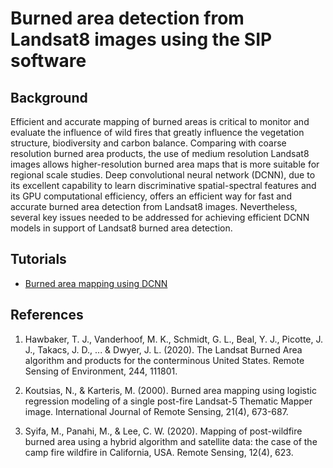 # Burned area detection from Landsat8 images using the SIP software

## Background

Efficient and accurate mapping of burned areas is critical to monitor and evaluate the influence of wild fires that greatly influence the vegetation structure, biodiversity and carbon balance. Comparing with coarse resolution burned area products, the use of medium resolution Landsat8 images allows higher-resolution burned area maps that is more suitable for regional scale studies. Deep convolutional neural network (DCNN), due to its excellent capability to learn discriminative spatial-spectral features and its GPU computational efficiency, offers an efficient way for fast and accurate burned area detection from Landsat8 images. Nevertheless, several key issues needed to be addressed for achieving efficient DCNN models in support of Landsat8 burned area detection. 

<!--
## Objectives

1. Evaluate the contribution of Landsat8 bands to the DCNN model and select the "best" bands subset to feed the DCNN model. 
1. Compare  DCNN model with traditional machine learning models, e.g., supported vector machine (SVM) and random forest (RF).
1. Evaluate the importance of the spatial component and the spectral component in DCNN model. 
1. Test the performance of the trained DCNN model on data of different years, and evaluate its temporal generalization capability.      
-->

## Tutorials

* [Burned area mapping using DCNN](./ba_landsat8_bands_selection.md)
<!--* [Compare DCNN with traditional classifiers](./ba_landsat8_compare_with_classifiers.md)
* [Evaluate spatial and spectral components in DCNN](./ba_landsat8_spatial_spectral_DCNN.md)
* [Test on data of different years](./ba_landsat8_test_on_different_years.md) -->


## References

1. Hawbaker, T. J., Vanderhoof, M. K., Schmidt, G. L., Beal, Y. J., Picotte, J. J., Takacs, J. D., ... & Dwyer, J. L. (2020). The Landsat Burned Area algorithm and products for the conterminous United States. Remote Sensing of Environment, 244, 111801.

2. Koutsias, N., & Karteris, M. (2000). Burned area mapping using logistic regression modeling of a single post-fire Landsat-5 Thematic Mapper image. International Journal of Remote Sensing, 21(4), 673-687.

3. Syifa, M., Panahi, M., & Lee, C. W. (2020). Mapping of post-wildfire burned area using a hybrid algorithm and satellite data: the case of the camp fire wildfire in California, USA. Remote Sensing, 12(4), 623.


